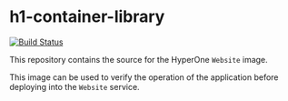 # h1-container-library

[![Build Status](https://travis-ci.com/hyperonecom/h1-container-library.svg?branch=master)](https://travis-ci.com/hyperonecom/h1-container-library)

This repository contains the source for the HyperOne ```Website``` image.

This image can be used to verify the operation of the application before deploying into the ```Website``` service.
